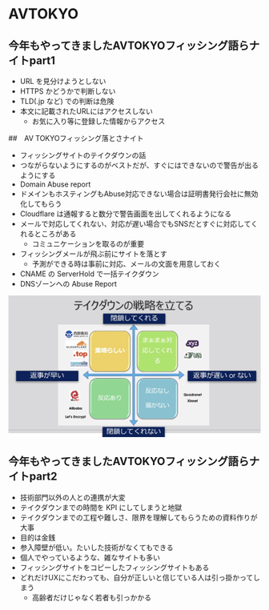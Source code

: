 # AVTOKYO

## 今年もやってきましたAVTOKYOフィッシング語らナイトpart1

- URL を見分けようとしない
- HTTPS かどうかで判断しない
- TLD(.jp など) での判断は危険
- 本文に記載されたURLにはアクセスしない
  - お気に入り等に登録した情報からアクセス

##　AV TOKYOフィッシング落とさナイト

- フィッシングサイトのテイクダウンの話
- つながらないようにするのがベストだが、すぐにはできないので警告が出るようにする
- Domain Abuse report
- ドメインもホスティングもAbuse対応できない場合は証明書発行会社に無効化してもらう
- Cloudflare は通報すると数分で警告画面を出してくれるようになる
- メールで対応してくれない、対応が遅い場合でもSNSだとすぐに対応してくれるところがある
  - コミュニケーションを取るのが重要
- フィッシングメールが飛ぶ前にサイトを落とす
  - 予測ができる時は事前に対応、メールの文面を用意しておく
- CNAME の ServerHold で一括テイクダウン
- DNSゾーンへの Abuse Report

![takedown](images/takedown.png)

## 今年もやってきましたAVTOKYOフィッシング語らナイトpart2

- 技術部門以外の人との連携が大変
- テイクダウンまでの時間を KPI にしてしまうと地獄
- テイクダウンまでの工程や難しさ、限界を理解してもらうための資料作りが大事
- 目的は金銭
- 参入障壁が低い。たいした技術がなくてもできる
- 個人でやっているような、雑なサイトも多い
- フィッシングサイトをコピーしたフィッシングサイトもある
- どれだけUXにこだわっても、自分が正しいと信じている人は引っ掛かってしまう
  - 高齢者だけじゃなく若者も引っかかる
